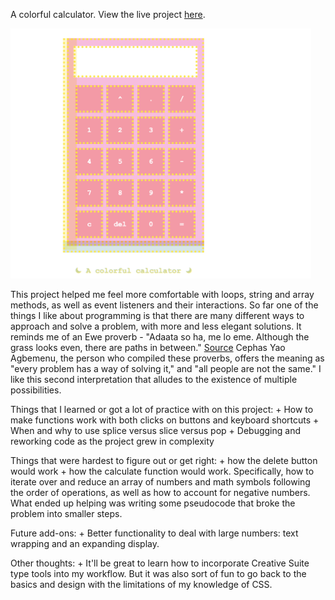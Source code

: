 A colorful calculator. View the live project [here](https://xewar.github.io/calculator/).


<img src="https://github.com/xewar/projectThumbnails/blob/1c7576065ad681be7044ba8a5e7b368a64f4d406/calculator.png" height="400">

This project helped me feel more comfortable with loops, string and array methods, as well as event listeners and their interactions. So far one of the things I like about programming is that there are many different ways to approach and solve a problem, with more and less elegant solutions. It reminds me of an Ewe proverb - "Adaata so ha, me lo eme.
Although the grass looks even, there are paths in between." [Source](http://afriprov.org/images/afriprov/books/ewe100proverbs.pdf) Cephas Yao Agbemenu, the person who compiled these proverbs, offers the meaning as "every problem has a way of solving it," and "all people are not the same." I like this second interpretation that alludes to the existence of multiple possibilities.

Things that I learned or got a lot of practice with on this project:
    + How to make functions work with both clicks on buttons and keyboard shortcuts
    + When and why to use splice versus slice versus pop
    + Debugging and reworking code as the project grew in complexity

Things that were hardest to figure out or get right:
    + how the delete button would work
    + how the calculate function would work. Specifically, how to iterate over and reduce an array of numbers and math symbols following the order of operations, as well as how to account for negative numbers. What ended up helping was writing some pseudocode that broke the problem into smaller steps.

Future add-ons:
    + Better functionality to deal with large numbers: text wrapping and an expanding display.

Other thoughts:
    + It'll be great to learn how to incorporate Creative Suite type tools into my workflow. But it was also sort of fun to go back to the basics and design with the limitations of my knowledge of CSS. 
